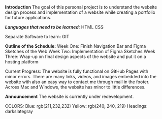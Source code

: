 **Introduction**
The goal of this personal project is to understand the website design process and implementation of a website while creating a portfolio for future applications.
 
 ***Languages that need to be learned:***
 HTML
 CSS

 Separate Software to learn:
 GIT


**Outline of the Schedule:**
 Week One: Finish Navigation Bar and Figma Sketches of the Web
 Week Two: Implementation of Figma Sketches
 Week Three: Wrap-up on final design aspects of the website and put it on a hosting platform
 
 Current Progress:
 The website is fully functional on GitHub Pages with minor errors. There are many links, videos, and images embedded into the website with also an easy way to contact me through mail in the footer. Across Mac and Windows, the website has minor to little differences.
 
 **Announcement**
 The website is currently under redevelopment.


COLORS:
Blue:    rgb(211,232,232)
Yellow:  rgb(240, 240, 219)
Headings:  darkslategray